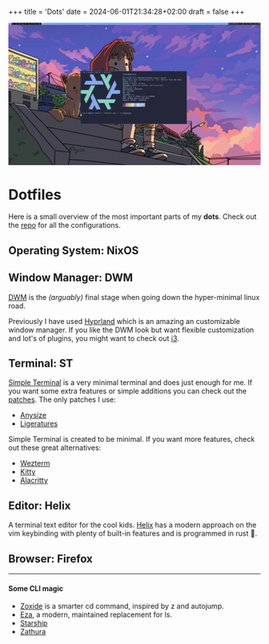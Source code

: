 +++
title = 'Dots'
date = 2024-06-01T21:34:28+02:00
draft = false
+++

![DWM + NixOS](./dots.png)

# Dotfiles

Here is a small overview of the most important parts of my **dots**. Check out the [repo](https://github.com/zenneh/dots) for all the configurations.

## Operating System: NixOS

## Window Manager: DWM

[DWM](https://dwm.suckless.org/) is the _(arguably)_ final stage when going down the hyper-minimal linux road.

Previously I have used [Hyprland](https://hyprland.org/) which is an amazing an customizable window manager. If you like the DWM look but want flexible customization and lot's of plugins, you might want to check out [i3](https://i3wm.org/).

## Terminal: ST

[Simple Terminal](https://st.suckless.org/) is a very minimal terminal and does just enough for me. If you want some extra features or simple additions you can check out the [patches](https://st.suckless.org/patches/). The only patches I use:

- [Anysize](https://st.suckless.org/patches/anysize/)
- [Ligeratures](https://st.suckless.org/patches/ligatures/)

Simple Terminal is created to be minimal. If you want more features, check out these great alternatives:

- [Wezterm](https://github.com/wez/wezterm)
- [Kitty](https://github.com/kovidgoyal/kitty)
- [Alacritty](https://github.com/alacritty/alacritty)

## Editor: Helix

A terminal text editor for the cool kids. [Helix](https://github.com/helix-editor/helix) has a modern approach on the vim keybinding with plenty of built-in features and is programmed in rust :eyes:.

## Browser: Firefox

---

#### Some CLI magic

- [Zoxide](https://github.com/ajeetdsouza/zoxide) is a smarter cd command, inspired by z and autojump.
- [Eza](https://github.com/eza-community/eza), a modern, maintained replacement for ls.
- [Starship](https://starship.rs/)
- [Zathura](https://pwmt.org/projects/zathura)
